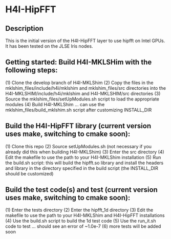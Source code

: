 # H4I-HipFFT

## Description

This is the initial version of the H4I-HipFFT layer to use hipfft on Intel GPUs. It has been tested on the JLSE Iris nodes.

## Getting started: Build H4I-MKLSHim with the following steps:

(1) Clone the develop branch of H4I-MKLShim
(2) Copy the files in the mklshim_files/include/h4i/mklshim and mklshim_files/src directories 
into the H4I-MKLSHIM/include/h4i/mklshim and H4I-MKLSHIM/src directories
(3) Source the mklshim_files/setUpModules.sh script to load the appropriate modules
(4) Build H4I-MKLShim ... can use the mklshim_files/build_mklshim.sh script after customizing INSTALL_DIR


## Build the H4I-HipFFT library (current version uses make, switching to cmake soon):

(1) Clone this repo
(2) Source setUpModules.sh (not necessary if you already did this when building H4I-MKLShim)
(3) Enter the src directory
(4) Edit the makefile to use the path to your H4I-MKLShim installation
(5) Run the build.sh script: this will build the hipfft.so library and install the headers and library in the directory specified in the build script (the INSTALL_DIR should be customized)

## Build the test code(s) and test (current version uses make, switching to cmake soon):

(1) Enter the tests directory
(2) Enter the hipfft_1d directory 
(3) Edit the makefile to use the path to your H4I-MKLShim and H4I-HipFFT installations
(4) Use the build.sh script to build the 1d test code
(5) Use the run_it.sh code to test ... should see an error of ~1.0e-7
(6) more tests will be added soon


